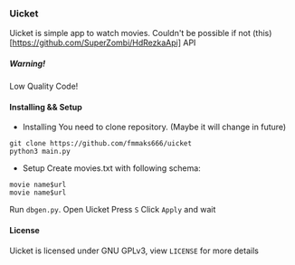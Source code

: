 ### Uicket
Uicket is simple app to watch movies. Couldn't be possible if not (this)[https://github.com/SuperZombi/HdRezkaApi] API
##### Warning!
Low Quality Code!
#### Installing && Setup
- Installing
You need to clone repository. (Maybe it will change in future)
```
git clone https://github.com/fmmaks666/uicket
python3 main.py
```
- Setup
Create movies.txt with following schema: 
```
movie name$url
movie name$url
```
Run `dbgen.py`.
Open Uicket
Press `S`
Click `Apply` and wait

#### License
Uicket is licensed under GNU GPLv3, view `LICENSE` for more details
